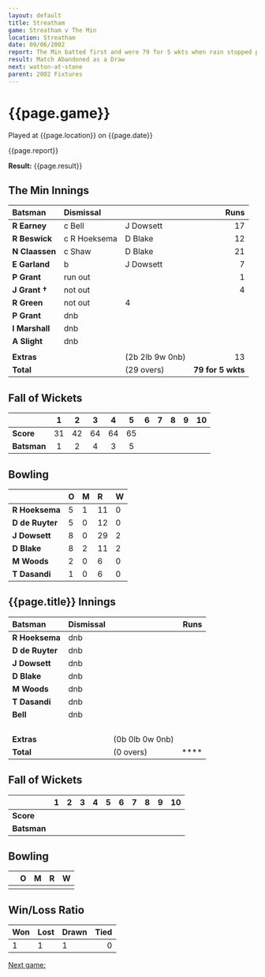```yaml
---
layout: default
title: Streatham
game: Streatham v The Min
location: Streatham
date: 09/06/2002
report: The Min batted first and were 79 for 5 wkts when rain stopped play
result: Match Abandoned as a Draw
next: watton-at-stone
parent: 2002 Fixtures
---
```


# {{page.game}}

Played at {{page.location}} on {{page.date}}

{{page.report}}

**Result:** {{page.result}}

## The Min Innings

| Batsman | Dismissal |  | Runs |
|:---|:---|---|---:|
| **R Earney** | c Bell | J Dowsett | 17 |
| **R Beswick** | c R Hoeksema | D Blake | 12 |
| **N Claassen** | c Shaw | D Blake | 21 |
| **E Garland** | b | J Dowsett | 7 |
| **P Grant** | run out |  | 1 |
| **J Grant &#8224;** | not out |  | 4 |
| **R Green** | not out |   4 |
| **P Grant** | dnb |  |  |
| **I Marshall** | dnb |  |  |
| **A Slight** | dnb |  |  |
|  |  |  |  |
| **Extras** | | (2b 2lb 9w 0nb) | 13 |
| **Total** | | (29 overs) | **79 for 5 wkts** |

## Fall of Wickets

| | 1 | 2 | 3 | 4 | 5 | 6 | 7 | 8 | 9 | 10 |
|---|:---:|:---:|:---:|:---:|:---:|:---:|:---:|:---:|:---:|:---:|
| **Score** | 31 | 42 | 64 | 64 | 65 |  |  |  |  |  |
| **Batsman** | 1 | 2 | 4 | 3 | 5 |  |  |  |  |  |

## Bowling

| | O | M | R | W |
|---|:---|:---|:---|:---|
| **R Hoeksema** | 5 | 1 | 11 | 0 |
| **D de Ruyter** | 5 | 0 | 12 | 0 |
| **J Dowsett** | 8 | 0 | 29 | 2 |
| **D Blake** | 8 | 2 | 11 | 2 |
| **M Woods** | 2 | 0 | 6 | 0 |
| **T Dasandi** | 1 | 0 | 6 | 0 |

## {{page.title}} Innings

| Batsman | Dismissal |  | Runs |
|:---|:---|---|---:|
| **R Hoeksema** | dnb |  |  |
| **D de Ruyter** | dnb |  |  |
| **J Dowsett** | dnb |  |  |
| **D Blake** | dnb |  |  |
| **M Woods** | dnb |  |  |
| **T Dasandi** | dnb |  |  |
| **Bell** | dnb |  |  |
|  |  |  |  |
|  |  |  |  |
|  |  |  |  |
|  |  |  |  |
| **Extras** | | (0b 0lb 0w 0nb) |  |
| **Total** | | (0 overs) | **** |

## Fall of Wickets

| | 1 | 2 | 3 | 4 | 5 | 6 | 7 | 8 | 9 | 10 |
|---|:---:|:---:|:---:|:---:|:---:|:---:|:---:|:---:|:---:|:---:|
| **Score** |  |  |  |  |  |  |  |  |  |  |
| **Batsman** |  |  |  |  |  |  |  |  |  |  |

## Bowling

| | O | M | R | W |
|---|:---|:---|:---|:---|
| |  |  |  |  |

## Win/Loss Ratio

| Won | Lost | Drawn | Tied |
|:---|:---|:---|---:|
| 1 | 1 | 1 | 0 |

[Next game:]({{page.next}})